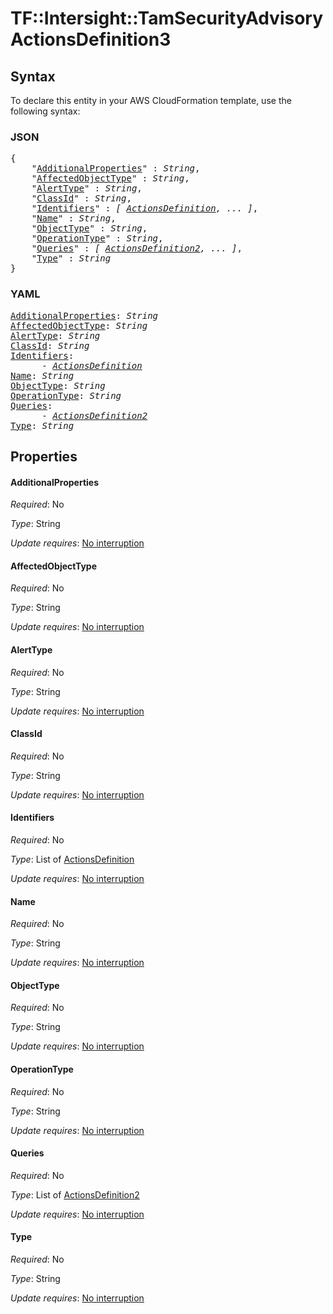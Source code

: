 # TF::Intersight::TamSecurityAdvisory ActionsDefinition3

## Syntax

To declare this entity in your AWS CloudFormation template, use the following syntax:

### JSON

<pre>
{
    "<a href="#additionalproperties" title="AdditionalProperties">AdditionalProperties</a>" : <i>String</i>,
    "<a href="#affectedobjecttype" title="AffectedObjectType">AffectedObjectType</a>" : <i>String</i>,
    "<a href="#alerttype" title="AlertType">AlertType</a>" : <i>String</i>,
    "<a href="#classid" title="ClassId">ClassId</a>" : <i>String</i>,
    "<a href="#identifiers" title="Identifiers">Identifiers</a>" : <i>[ <a href="actionsdefinition.md">ActionsDefinition</a>, ... ]</i>,
    "<a href="#name" title="Name">Name</a>" : <i>String</i>,
    "<a href="#objecttype" title="ObjectType">ObjectType</a>" : <i>String</i>,
    "<a href="#operationtype" title="OperationType">OperationType</a>" : <i>String</i>,
    "<a href="#queries" title="Queries">Queries</a>" : <i>[ <a href="actionsdefinition2.md">ActionsDefinition2</a>, ... ]</i>,
    "<a href="#type" title="Type">Type</a>" : <i>String</i>
}
</pre>

### YAML

<pre>
<a href="#additionalproperties" title="AdditionalProperties">AdditionalProperties</a>: <i>String</i>
<a href="#affectedobjecttype" title="AffectedObjectType">AffectedObjectType</a>: <i>String</i>
<a href="#alerttype" title="AlertType">AlertType</a>: <i>String</i>
<a href="#classid" title="ClassId">ClassId</a>: <i>String</i>
<a href="#identifiers" title="Identifiers">Identifiers</a>: <i>
      - <a href="actionsdefinition.md">ActionsDefinition</a></i>
<a href="#name" title="Name">Name</a>: <i>String</i>
<a href="#objecttype" title="ObjectType">ObjectType</a>: <i>String</i>
<a href="#operationtype" title="OperationType">OperationType</a>: <i>String</i>
<a href="#queries" title="Queries">Queries</a>: <i>
      - <a href="actionsdefinition2.md">ActionsDefinition2</a></i>
<a href="#type" title="Type">Type</a>: <i>String</i>
</pre>

## Properties

#### AdditionalProperties

_Required_: No

_Type_: String

_Update requires_: [No interruption](https://docs.aws.amazon.com/AWSCloudFormation/latest/UserGuide/using-cfn-updating-stacks-update-behaviors.html#update-no-interrupt)

#### AffectedObjectType

_Required_: No

_Type_: String

_Update requires_: [No interruption](https://docs.aws.amazon.com/AWSCloudFormation/latest/UserGuide/using-cfn-updating-stacks-update-behaviors.html#update-no-interrupt)

#### AlertType

_Required_: No

_Type_: String

_Update requires_: [No interruption](https://docs.aws.amazon.com/AWSCloudFormation/latest/UserGuide/using-cfn-updating-stacks-update-behaviors.html#update-no-interrupt)

#### ClassId

_Required_: No

_Type_: String

_Update requires_: [No interruption](https://docs.aws.amazon.com/AWSCloudFormation/latest/UserGuide/using-cfn-updating-stacks-update-behaviors.html#update-no-interrupt)

#### Identifiers

_Required_: No

_Type_: List of <a href="actionsdefinition.md">ActionsDefinition</a>

_Update requires_: [No interruption](https://docs.aws.amazon.com/AWSCloudFormation/latest/UserGuide/using-cfn-updating-stacks-update-behaviors.html#update-no-interrupt)

#### Name

_Required_: No

_Type_: String

_Update requires_: [No interruption](https://docs.aws.amazon.com/AWSCloudFormation/latest/UserGuide/using-cfn-updating-stacks-update-behaviors.html#update-no-interrupt)

#### ObjectType

_Required_: No

_Type_: String

_Update requires_: [No interruption](https://docs.aws.amazon.com/AWSCloudFormation/latest/UserGuide/using-cfn-updating-stacks-update-behaviors.html#update-no-interrupt)

#### OperationType

_Required_: No

_Type_: String

_Update requires_: [No interruption](https://docs.aws.amazon.com/AWSCloudFormation/latest/UserGuide/using-cfn-updating-stacks-update-behaviors.html#update-no-interrupt)

#### Queries

_Required_: No

_Type_: List of <a href="actionsdefinition2.md">ActionsDefinition2</a>

_Update requires_: [No interruption](https://docs.aws.amazon.com/AWSCloudFormation/latest/UserGuide/using-cfn-updating-stacks-update-behaviors.html#update-no-interrupt)

#### Type

_Required_: No

_Type_: String

_Update requires_: [No interruption](https://docs.aws.amazon.com/AWSCloudFormation/latest/UserGuide/using-cfn-updating-stacks-update-behaviors.html#update-no-interrupt)

